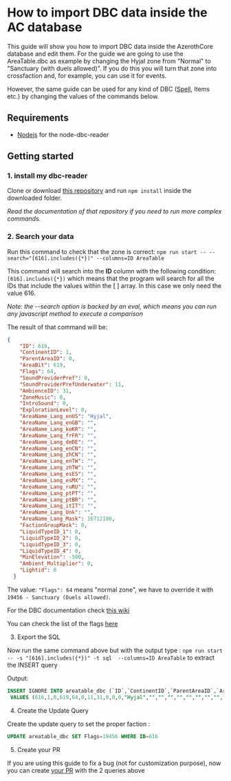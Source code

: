 # How to import DBC data inside the AC database

This guide will show you how to import DBC data inside the AzerothCore database and edit them. For the guide we are going to use the AreaTable.dbc as example
by changing the Hyjal zone from "Normal" to "Sanctuary (with duels allowed)". 
If you do this you will turn that zone into crossfaction and, for example, you can use it for events.

However, the same guide can be used for any kind of DBC ([Spell](importing-spell-dbc), Items etc.) by changing the values of the commands below.

## Requirements

- [Nodejs](https://nodejs.org/en/) for the node-dbc-reader

## Getting started

### 1. install my dbc-reader

Clone or download [this repository](https://github.com/wowgaming/node-dbc-reader) and run `npm install` inside the downloaded folder.

*Read the documentation of that repository if you need to run more complex commands.*

### 2. Search your data

Run this command to check that the zone is correct: `npm run start -- --search="[616].includes({*})" --columns=ID AreaTable`

This command will search into the **ID** column with the following condition: `[616].includes({*})` which means that the program will search for all the IDs that include
the values within the [ ] array. In this case we only need the value 616. 

*Note: the --search option is backed by an eval, which means you can run any javascript method to execute a comparison*

The result of that command will be:
```json
{
    "ID": 616,
    "ContinentID": 1,
    "ParentAreaID": 0,
    "AreaBit": 619,
    "Flags": 64,
    "SoundProviderPref": 0,
    "SoundProviderPrefUnderwater": 11,
    "AmbienceID": 31,
    "ZoneMusic": 0,
    "IntroSound": 0,
    "ExplorationLevel": 0,
    "AreaName_Lang_enUS": "Hyjal",
    "AreaName_Lang_enGB": "",
    "AreaName_Lang_koKR": "",
    "AreaName_Lang_frFR": "",
    "AreaName_Lang_deDE": "",
    "AreaName_Lang_enCN": "",
    "AreaName_Lang_zhCN": "",
    "AreaName_Lang_enTW": "",
    "AreaName_Lang_zhTW": "",
    "AreaName_Lang_esES": "",
    "AreaName_Lang_esMX": "",
    "AreaName_Lang_ruRU": "",
    "AreaName_Lang_ptPT": "",
    "AreaName_Lang_ptBR": "",
    "AreaName_Lang_itIT": "",
    "AreaName_Lang_Unk": "",
    "AreaName_Lang_Mask": 16712190,
    "FactionGroupMask": 0,
    "LiquidTypeID_1": 0,
    "LiquidTypeID_2": 0,
    "LiquidTypeID_3": 0,
    "LiquidTypeID_4": 0,
    "MinElevation": -500,
    "Ambient_Multiplier": 0,
    "Lightid": 0
  }
  ````

The value: `"Flags": 64` means "normal zone", we have to override it with `19456 - Sanctuary (Duels allowed)`.

For the DBC documentation check [this wiki](https://wowdev.wiki/Category:DBC_WotLK)

You can check the list of the flags [here](https://www.azerothcore.org/wiki/AreaTable)

3. Export the SQL

Now run the same command above but with the output type : `npm run start -- -s "[616].includes({*})" -t sql  --columns=ID AreaTable` to extract the INSERT query

Output: 
```sql
INSERT IGNORE INTO areatable_dbc (`ID`,`ContinentID`,`ParentAreaID`,`AreaBit`,`Flags`,`SoundProviderPref`,`SoundProviderPrefUnderwater`,`AmbienceID`,`ZoneMusic`,`IntroSound`,`ExplorationLevel`,`AreaName_Lang_enUS`,`AreaName_Lang_enGB`,`AreaName_Lang_koKR`,`AreaName_Lang_frFR`,`AreaName_Lang_deDE`,`AreaName_Lang_enCN`,`AreaName_Lang_zhCN`,`AreaName_Lang_enTW`,`AreaName_Lang_zhTW`,`AreaName_Lang_esES`,`AreaName_Lang_esMX`,`AreaName_Lang_ruRU`,`AreaName_Lang_ptPT`,`AreaName_Lang_ptBR`,`AreaName_Lang_itIT`,`AreaName_Lang_Unk`,`AreaName_Lang_Mask`,`FactionGroupMask`,`LiquidTypeID_1`,`LiquidTypeID_2`,`LiquidTypeID_3`,`LiquidTypeID_4`,`MinElevation`,`Ambient_Multiplier`,`Lightid`)
 VALUES (616,1,0,619,64,0,11,31,0,0,0,"Hyjal","","","","","","","","","","","","","","","",16712190,0,0,0,0,0,-500,0,0);
````

4. Create the Update Query

Create the update query to set the proper faction :

```sql
UPDATE areatable_dbc SET Flags=19456 WHERE ID=616
```

5. Create your PR

If you are using this guide to fix a bug (not for customization purpose), 
now you can create [your PR](https://www.azerothcore.org/wiki/how-to-create-a-pr) with the 2 queries above 


